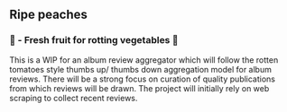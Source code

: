 ## Ripe peaches
### :peach:  - Fresh fruit for rotting vegetables :peach:

This is a WIP for an album review aggregator which will follow the rotten tomatoes style thumbs up/ thumbs down aggregation model for album reviews. 
There will be a strong focus on curation of quality publications from which reviews will be drawn. The project will initially rely on web scraping to collect recent reviews.   
 